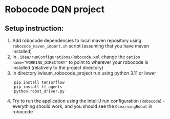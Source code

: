 # Robocode DQN project
## Setup instruction:
1. Add robocode dependencies to local maven repository using `robocode_maven_import.sh` script (assuming that you have maven installed)
2. In `.idea/runConfigurations/Robocode.xml` change the `option name="WORKING_DIRECTORY"` to point to wherever your robocode is installed (relatively to the project directory)
3. In directory iwisum_robocode_project run using python 3.11 or lower
```
    pip install tensorflow
    pip install tf_agents
    python robot_driver.py 
```
4. Try to run the application using the IntelliJ run configuration (`Robocode`) - everything should work, and you should see the `QLearningRobot` in robocode